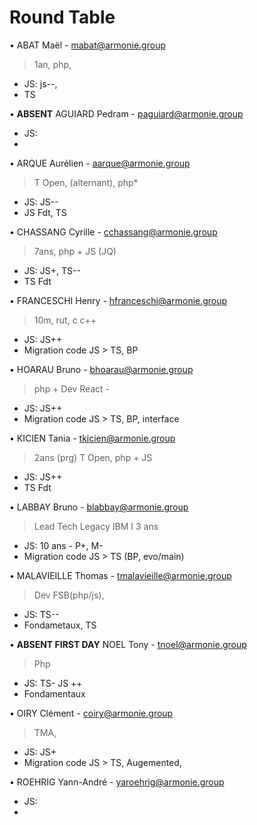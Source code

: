 # Round Table 

• ABAT Maël - mabat@armonie.group
> 1an, php, 
- JS: js--, 
- TS

• **ABSENT** AGUIARD Pedram - paguiard@armonie.group
> 
- JS:
- 

• ARQUE Aurélien - aarque@armonie.group
> T Open, (alternant), php*
- JS: JS--
- JS Fdt, TS

• CHASSANG Cyrille - cchassang@armonie.group
> 7ans, php + JS (JQ)
- JS: JS+, TS--
- TS Fdt

• FRANCESCHI Henry - hfranceschi@armonie.group
> 10m, rut, c c++
- JS: JS++
- Migration code JS > TS, BP 

• HOARAU Bruno - bhoarau@armonie.group
> php + Dev React - 
- JS: JS++
- Migration code JS > TS, BP, interface

• KICIEN  Tania - tkicien@armonie.group
> 2ans (prg) T Open, php + JS
- JS: JS++
- TS Fdt

• LABBAY Bruno - blabbay@armonie.group
> Lead Tech Legacy IBM I 3 ans 
- JS: 10 ans - P+, M- 
- Migration code JS > TS (BP, evo/main)

• MALAVIEILLE Thomas - tmalavieille@armonie.group
> Dev FSB(php/js), 
- JS: TS--
- Fondametaux, TS

• **ABSENT FIRST DAY** NOEL Tony - tnoel@armonie.group
> Php 
- JS: TS- JS ++
- Fondamentaux

• OIRY Clément - coiry@armonie.group
> TMA, 
- JS: JS+ 
- Migration code JS > TS, Augemented, 

• ROEHRIG Yann-André - yaroehrig@armonie.group
> 
- JS:
- 
